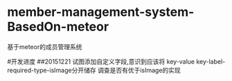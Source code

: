 # member-management-system-BasedOn-meteor
基于meteor的成员管理系统

#开发进度
##20151221
试图添加自定义字段,意识到应该将
key-value
key-label-required-type-isImage分开储存
调查是否有优于isImage的实现